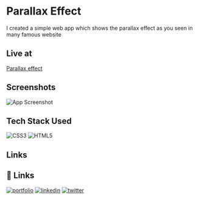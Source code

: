 
# Parallax Effect

I created a simple web app which shows the parallax effect as you seen in many famous website


## Live at

[Parallax effect](https://parallax-effect-zahid.netlify.app/)


## Screenshots

![App Screenshot](https://cdn.jsdelivr.net/gh/zahid-404/parallax-effect@master/demo.gif)


## Tech Stack Used

![CSS3](https://img.shields.io/badge/css3-%231572B6.svg?logo=css3&logoColor=white&style=flat)
![HTML5](https://img.shields.io/badge/html5-%23E34F26.svg?logo=html5&logoColor=white&style=flat)
## Links

## 🔗 Links
[![portfolio](https://img.shields.io/badge/my_portfolio-000?style=for-the-badge&logo=ko-fi&logoColor=white)](https://github.com/zahid-404)
[![linkedin](https://img.shields.io/badge/linkedin-0A66C2?style=for-the-badge&logo=linkedin&logoColor=white)](https://www.linkedin.com/in/zahid-mohammad-117579121//)
[![twitter](https://img.shields.io/badge/twitter-1DA1F2?style=for-the-badge&logo=twitter&logoColor=white)](https://twitter.com/z495m/)